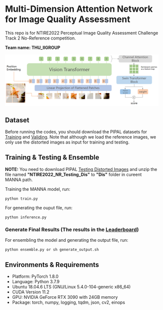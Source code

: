 # Multi-Dimension Attention Network for Image Quality Assessment

This repo is for NTIRE2022 Perceptual Image Quality Assessment Challenge Track 2 No-Reference competition.

**Team name: THU_IIGROUP**

![image.png](image/pipeline.png)

## Dataset
Before running the codes, you should download the PIPAL datasets for [Training](https://drive.google.com/drive/folders/1G4fLeDcq6uQQmYdkjYUHhzyel4Pz81p-?usp=sharing) and [Validing](https://drive.google.com/drive/folders/1w0wFYHj8iQ8FgA9-YaKZLq7HAtykckXn).
Note that although we load the reference images, we only use the distorted images as input for training and testing.

## Training & Testing & Ensemble
**NOTE:** You need to download PIPAL [Testing Distorted Images](https://codalab.lisn.upsaclay.fr/competitions/1568#participate-get_data) and unzip the file named **"NTIRE2022_NR_Testing_Dis"** to **"Dis"** folder in cureent MANNA path. 

Training the MANNA model, run:
```
python train.py
```
For generating the ouput file, run:
```
python inference.py
```

### Generate Final Results (The results in the [Leaderboard](https://codalab.lisn.upsaclay.fr/competitions/1568#results))
For ensembling the model and generating the output file, run:
```
python ensemble.py or sh generate_output.sh
```

## Environments & Requirements
- Platform: PyTorch 1.8.0
- Language: Python 3.7.9
- Ubuntu 18.04.6 LTS (GNU/Linux 5.4.0-104-generic x86\_64)
- CUDA Version 11.2
- GPU: NVIDIA GeForce RTX 3090 with 24GB memory
- Package: torch, numpy, logging, tqdm, json, cv2, einops
